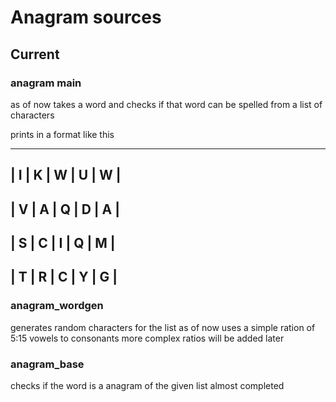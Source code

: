 # Anagram sources

## Current

### anagram main 

as of now takes a word and checks if that word can be spelled from
a list of characters

 prints in a format like this
 
 ---------------------
 | I | K | W | U | W |
 ---------------------
 | V | A | Q | D | A |
 ---------------------
 | S | C | I | Q | M |
 ---------------------
 | T | R | C | Y | G |
 ---------------------

###

### anagram_wordgen

generates random characters for the list
as of now uses a simple ration of 5:15 vowels to consonants
more complex ratios will be added later

### anagram_base

checks if the word is a anagram of the given list
almost completed 
